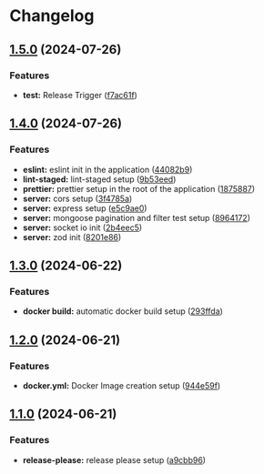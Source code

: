 # Changelog

## [1.5.0](https://github.com/guptaashwanee/test/compare/v1.4.0...v1.5.0) (2024-07-26)


### Features

* **test:** Release Trigger ([f7ac61f](https://github.com/guptaashwanee/test/commit/f7ac61f0dba504dc3aa50a9eca410b0556e1c351))

## [1.4.0](https://github.com/guptaashwanee/test/compare/v1.3.0...v1.4.0) (2024-07-26)


### Features

* **eslint:** eslint init in the application ([44082b9](https://github.com/guptaashwanee/test/commit/44082b96e9829e4fe5b14470a2d9dd4004dbac97))
* **lint-staged:** lint-staged setup ([9b53eed](https://github.com/guptaashwanee/test/commit/9b53eed5f5bff07e8b1c3154e262087451fefbf4))
* **prettier:** prettier setup in the root of the application ([1875887](https://github.com/guptaashwanee/test/commit/1875887cf5428db11d57059f5ebb5719fcb98855))
* **server:** cors setup ([3f4785a](https://github.com/guptaashwanee/test/commit/3f4785a2af1d74ee20b8737d6d64d290542b992a))
* **server:** express setup ([e5c9ae0](https://github.com/guptaashwanee/test/commit/e5c9ae098a4ed410b751751dad545f93b05d0cb7))
* **server:** mongoose pagination and filter test setup ([8964172](https://github.com/guptaashwanee/test/commit/8964172d65a2a85777901e261c7493542f02cf02))
* **server:** socket io init ([2b4eec5](https://github.com/guptaashwanee/test/commit/2b4eec5871a2e8a25e02468abb509388fc16c426))
* **server:** zod init ([8201e86](https://github.com/guptaashwanee/test/commit/8201e86ebc6fe2b9d333d33029b6e3992bc6df54))

## [1.3.0](https://github.com/guptaashwanee/test/compare/v1.2.0...v1.3.0) (2024-06-22)


### Features

* **docker build:** automatic docker build setup ([293ffda](https://github.com/guptaashwanee/test/commit/293ffdadd45633861bcf95907782ffe072dca160))

## [1.2.0](https://github.com/guptaashwanee/test/compare/v1.1.0...v1.2.0) (2024-06-21)


### Features

* **docker.yml:** Docker Image creation setup ([944e59f](https://github.com/guptaashwanee/test/commit/944e59f7ca1f6fad6d8d6d502f76d20bed897267))

## [1.1.0](https://github.com/guptaashwanee/test/compare/v1.0.0...v1.1.0) (2024-06-21)


### Features

* **release-please:** release please setup ([a9cbb96](https://github.com/guptaashwanee/test/commit/a9cbb963e4cce075a550d78c1ddc5d2b57eb1da6))
